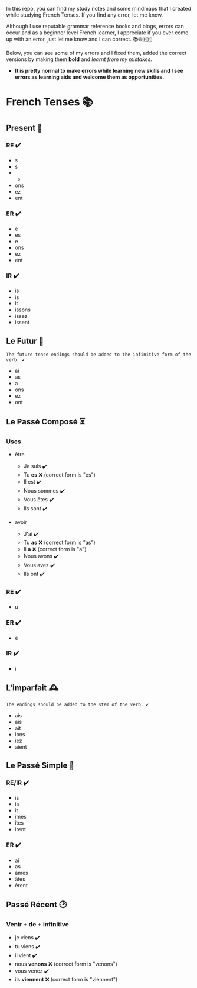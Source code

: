 
In this repo, you can find my study notes and some mindmaps that I created while studying French Tenses. If you find any error, let me know. </br>

Although I use reputable grammar reference books and blogs, errors can occur and as a beginner level French learner, I appreciate if you ever come up with an error, just let me know and I can correct. 📚🌐🇫🇷 </br>

Below, you can see some of my errors and I fixed them, added the correct versions by making them **bold** and _learnt from my mistakes._

- **It is pretty normal to make errors while learning new skills and I see errors as learning aids and welcome them as opportunities.**

# French Tenses 📚

## Present 🎁

### RE ✔️

- s
- s
- -
- ons
- ez
- ent

### ER ✔️

- e
- es
- e
- ons
- ez
- ent

### IR ✔️

- is
- is
- it
- issons
- issez
- issent

## Le Futur 🚀

````The future tense endings should be added to the infinitive form of the verb. ✔️````

- ai
- as
- a
- ons
- ez
- ont

## Le Passé Composé ⏳

### Uses

- être

	- Je suis ✔️
	- Tu **es** ❌ (correct form is "es")
	- Il est ✔️
	- Nous sommes ✔️
	- Vous êtes ✔️
	- Ils sont ✔️

- avoir

	- J'ai ✔️
	- Tu **as** ❌ (correct form is "as")
	- Il **a** ❌ (correct form is "a")
	- Nous avons ✔️
	- Vous avez ✔️
	- Ils ont ✔️

### RE ✔️

- u

### ER ✔️

- é

### IR ✔️

- i

## L'imparfait 🕰️

````The endings should be added to the stem of the verb. ✔️````

- ais
- ais
- ait
- ions
- iez
- aient

## Le Passé Simple 📜

### RE/IR ✔️

- is
- is
- it
- îmes
- îtes
- irent

### ER ✔️

- ai
- as
- âmes
- âtes
- èrent

## Passé Récent 🕑

### Venir + de + infinitive

- je viens ✔️
- tu viens ✔️
- il vient ✔️
- nous **venons** ❌ (correct form is "venons")
- vous venez ✔️
- ils **viennent** ❌ (correct form is "viennent")

